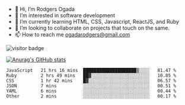 - 👋 Hi, I’m Rodgers Ogada
- 👀 I’m interested in software development
- 🌱 I’m currently learning HTML, CSS, Javascript, ReactJS, and Ruby
- 💞️ I’m looking to collaborate on projects that touch on the same.
- 📫 How to reach me ogadarodgers@gmail.com

![visitor badge](https://visitor-badge.glitch.me/badge?page_id=ogada-otieno.visitor-badge)

[![Anurag's GitHub stats](https://github-readme-stats.vercel.app/api?username=ogada-otieno)](https://github.com/anuraghazra/github-readme-stats) 
<!--START_SECTION:waka-->

```text
JavaScript   21 hrs 16 mins  ████████████████████▒░░░░   81.47 %
Ruby         2 hrs 49 mins   ██▓░░░░░░░░░░░░░░░░░░░░░░   10.85 %
CSS          1 hr 42 mins    █▓░░░░░░░░░░░░░░░░░░░░░░░   06.57 %
JSON         7 mins          ░░░░░░░░░░░░░░░░░░░░░░░░░   00.51 %
YAML         6 mins          ░░░░░░░░░░░░░░░░░░░░░░░░░   00.44 %
Other        2 mins          ░░░░░░░░░░░░░░░░░░░░░░░░░   00.17 %
```

<!--END_SECTION:waka-->

<!---
ogada-otieno/ogada-otieno is a ✨ special ✨ repository because its `README.md` (this file) appears on your GitHub profile.
You can click the Preview link to take a look at your changes.
--->
